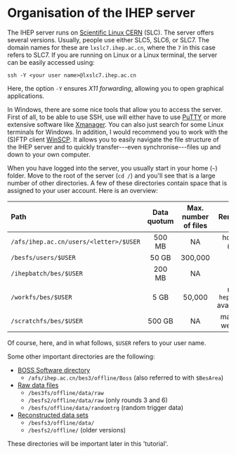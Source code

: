 # Organisation of the IHEP server

The IHEP server runs on [Scientific Linux CERN](https://linux.web.cern.ch/linux/scientific.shtml) \(SLC\). The server offers several versions. Usually, people use either SLC5, SLC6, or SLC7. The domain names for these are `lxslc7.ihep.ac.cn`, where the `7` in this case refers to SLC7. If you are running on Linux or a Linux terminal, the server can be easily accessed using:

```text
ssh -Y <your user name>@lxslc7.ihep.ac.cn
```

Here, the option `-Y` ensures _X11 forwarding_, allowing you to open graphical applications.

In Windows, there are some nice tools that allow you to access the server. First of all, to be able to use SSH, use will either have to use [PuTTY](https://www.putty.org/) or more extensive software like [Xmanager](https://www.netsarang.com/products/xmg_overview.html). You can also just search for some Linux terminals for Windows. In addition, I would recommend you to work with the \(S\)FTP client [WinSCP](https://winscp.net/eng/index.php). It allows you to easily navigate the file structure of the IHEP server and to quickly transfer---even synchronise---files up and down to your own computer.

When you have logged into the server, you usually start in your home \(`~`\) folder. Move to the root of the server \(`cd /`\) and you'll see that is a large number of other directories. A few of these directories contain space that is assigned to your user account. Here is an overview:

| Path | Data quotum | Max. number of files | Remark |
| :--- | :---: | :---: | :---: |
| `/afs/ihep.ac.cn/users/<letter>/$USER` | 500 MB | NA | home \(`~`\) |
| `/besfs/users/$USER` | 50 GB | 300,000 |  |
| `/ihepbatch/bes/$USER` | 200 MB | NA |  |
| `/workfs/bes/$USER` | 5 GB | 50,000 | no `hep_sub` available |
| `/scratchfs/bes/$USER` | 500 GB | NA | max. 2 weeks |

Of course, here, and in what follows, `$USER` refers to your user name.

Some other important directories are the following:

* [BOSS Software directory](https://docbes3.ihep.ac.cn/~offlinesoftware/index.php/How_to_setup_BOSS_environment_on_lxslc)
  * `/afs/ihep.ac.cn/bes3/offline/Boss` \(also referred to with `$BesArea`\)
* [Raw data files](https://docbes3.ihep.ac.cn/~offlinesoftware/index.php/Raw_Data)
  * `/bes3fs/offline/data/raw`
  * `/besfs2/offline/data/raw` \(only rounds 3 and 6\)
  * `/besfs/offline/data/randomtrg` \(random trigger data\)
* [Reconstructed data sets](https://docbes3.ihep.ac.cn/~offlinesoftware/index.php/Production)
  * `/besfs3/offline/data/`
  * `/besfs2/offline/` \(older versions\)

These directories will be important later in this 'tutorial'.


